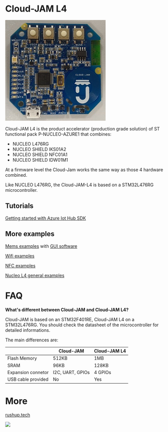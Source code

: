 # Cloud-JAM L4

![](https://raw.githubusercontent.com/rushup/Cloud-JAM-L4/master/JAM-L4-TOP.jpg)

Cloud-JAM L4 is the product accelerator (production grade solution) of ST functional pack P-NUCLEO-AZURE1 that combines:

-  NUCLEO L476RG
-  NUCLEO SHIELD IKS01A2
-  NUCLEO SHIELD NFC01A1
-  NUCLEO SHIELD IDW01M1

At a firmware level the Cloud-Jam works the same way as those 4 hardware combined.

Like NUCLEO L476RG, the Cloud-JAM-L4 is based on a STM32L476RG microcontroller.

## Tutorials

[Getting started with Azure Iot Hub SDK](https://catalog.azureiotsuite.com/details?title=Cloud_JAM-L4)

## More examples

[Mems examples](http://www.st.com/en/embedded-software/x-cube-mems1.html) with [GUI software](http://www.st.com/en/embedded-software/unicleo-gui.html)

[Wifi examples](http://www.st.com/content/st_com/en/products/embedded-software/mcus-embedded-software/stm32-embedded-software/stm32cube-expansion-software/x-cube-wifi1.html)

[NFC examples](http://www.st.com/content/st_com/en/products/embedded-software/mcus-embedded-software/stm32-embedded-software/stm32cube-expansion-software/x-cube-nfc1.html)

[Nucleo L4 general examples](http://www.st.com/content/st_com/en/products/embedded-software/mcus-embedded-software/stm32-embedded-software/stm32cube-embedded-software/stm32cubel4.html)


# FAQ

**What's different between Cloud-JAM and Cloud-JAM L4?**

Cloud-JAM is based on an STM32F401RE, Cloud-JAM L4 on a STM32L476RG. You should check the datasheet of the microcontroller for detailed informations.

The main differences are:

|          | Cloud-JAM | Cloud-JAM L4|
|---------|-------------|-----------|
|Flash Memory| 512KB | 1MB|
|SRAM| 96KB | 128KB|
|Expansion connetor| I2C, UART, GPIOs | 4 GPIOs|
|USB cable provided| No | Yes |

# More

[rushup.tech](http://rushup.tech/)

<a href="https://catalog.azureiotsuite.com/details?title=Cloud_JAM-L4">
<img src="https://raw.githubusercontent.com/wiki/rushup/kitra/azure-res/Microsoft_Azure_Certified_RGB.png">
</a>
